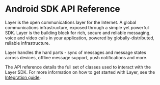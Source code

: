 # Android SDK API Reference

Layer is the open communications layer for the Internet. A global communications infrastructure, exposed through a simple yet powerful SDK. Layer is the building block for rich, secure and reliable messaging, voice and video calls in your application, powered by globally-distributed, reliable infrastructure.

Layer handles the hard parts - sync of messages and message states across devices, offline message support, push notifications and more.

The API reference details the full set of classes used to interact with the Layer SDK. For more information on how to get started with Layer, see the [Integration guide](/docs/integration/android).

